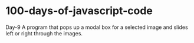 # 100-days-of-javascript-code
Day-9
A program that pops up a modal box for a selected image and slides left or right through the images.
